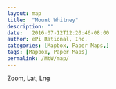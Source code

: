 ```yaml
---
layout: map
title:  "Mount Whitney"
description: ""
date:   2016-07-12T12:20:46-08:00
author: ePi Rational, Inc.
categories: [Mapbox, Paper Maps,]
tags: [Mapbox, Paper Maps]
permalink: /MtW/map/
---
```


<div id='map'></div>
<div id='zoom-level'>Zoom, Lat, Lng</div>

<script>

var bounds = [     // WSEN
    [-118.4,36.5], // Southwest coordinates
    [-118.1,36.6]  // Northeast coordinates
];

var map = new mapboxgl.Map({
    container: 'map',
    style: 'mapbox://styles/roblabs/ciomh54ic000kbolza4305pev',
    zoom: 13,
    minZoom: 11,
    maxZoom: 15.9,
    center: [-118.2896, 36.5631, 13],
    maxBounds: bounds
});

map.on('zoomend', function(){
  ZoomOrDragEnd();
});

map.on('moveend', function(){
  ZoomOrDragEnd();
});

function ZoomOrDragEnd(){
  var zoom = map.getZoom();
  var center = map.getCenter().toArray();

  var zoomOutput = parseFloat(zoom).toFixed(2);
  var centerOutput = parseFloat(center[1]).toFixed(4) + ', ' + parseFloat(center[0]).toFixed(4);
  document.getElementById('zoom-level').innerHTML = 'Zoom, Lat, Lng:  ' + zoomOutput + ', ' + centerOutput;
}
</script>
